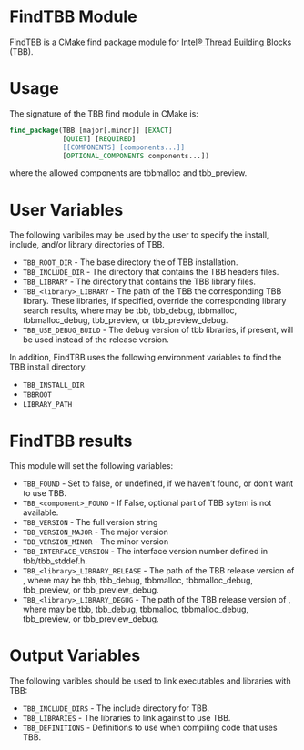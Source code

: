 # FindTBB Module
FindTBB is a [CMake](http://www.cmake.org) find package module for [Intel&reg; Thread Building Blocks](https://www.threadingbuildingblocks.org) (TBB).

# Usage
The signature of the TBB find module in CMake is:
```CMake
find_package(TBB [major[.minor]] [EXACT]
             [QUIET] [REQUIRED]
             [[COMPONENTS] [components...]]
             [OPTIONAL_COMPONENTS components...]) 
```
where the allowed components are tbbmalloc and tbb_preview.

# User Variables
The following varibiles may be used by the user to specify the install, include, and/or library directories of TBB. 

* ```TBB_ROOT_DIR``` - The base directory the of TBB installation.
* ```TBB_INCLUDE_DIR```  - The directory that contains the TBB headers files.
* ```TBB_LIBRARY``` - The directory that contains the TBB library files.
* ```TBB_<library>_LIBRARY``` - The path of the TBB the corresponding TBB library. These libraries, if specified, override the corresponding library search results, where <library> may be tbb, tbb_debug, tbbmalloc, tbbmalloc_debug, tbb_preview, or tbb_preview_debug.
* ```TBB_USE_DEBUG_BUILD``` - The debug version of tbb libraries, if present, will be used instead of the release version.

In addition, FindTBB uses the following environment variables to find the TBB install directory.

* ```TBB_INSTALL_DIR```
* ```TBBROOT```
* ```LIBRARY_PATH```

# FindTBB results
This module will set the following variables:

* ```TBB_FOUND``` - Set to false, or undefined, if we haven’t found, or don’t want to use TBB.
* ```TBB_<component>_FOUND``` - If False, optional <component> part of TBB sytem is not available.
* ```TBB_VERSION``` - The full version string
* ```TBB_VERSION_MAJOR``` - The major version
* ```TBB_VERSION_MINOR``` - The minor version
* ```TBB_INTERFACE_VERSION``` - The interface version number defined in tbb/tbb_stddef.h.
* ```TBB_<library>_LIBRARY_RELEASE``` - The path of the TBB release version of <library>, where <library> may be tbb, tbb_debug, tbbmalloc, tbbmalloc_debug, tbb_preview, or tbb_preview_debug.
* ```TBB_<library>_LIBRARY_DEGUG``` - The path of the TBB release version of <library>, where <library> may be tbb, tbb_debug, tbbmalloc, tbbmalloc_debug, tbb_preview, or tbb_preview_debug.

# Output Variables
The following varibles should be used to link executables and libraries with TBB:

* ```TBB_INCLUDE_DIRS``` - The include directory for TBB.
* ```TBB_LIBRARIES``` - The libraries to link against to use TBB.
* ```TBB_DEFINITIONS``` - Definitions to use when compiling code that uses TBB.
